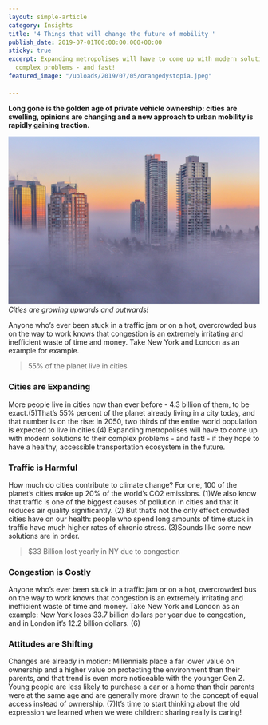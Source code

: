 ```yaml
---
layout: simple-article
category: Insights
title: '4 Things that will change the future of mobility '
publish_date: 2019-07-01T00:00:00.000+00:00
sticky: true
excerpt: Expanding metropolises will have to come up with modern solutions to their
  complex problems - and fast!
featured_image: "/uploads/2019/07/05/orangedystopia.jpeg"

---
```

**Long gone is the golden age of private vehicle ownership: cities are swelling, opinions are changing and a new approach to urban mobility is rapidly gaining traction.**

![Skyscrapers reach above the fog in a Canadian city](/uploads/2019/07/05/orangedystopia.jpeg "Cities are growing") _Cities are growing upwards and outwards!_

Anyone who’s ever been stuck in a traffic jam or on a hot, overcrowded bus on the way to work knows that congestion is an extremely irritating and inefficient waste of time and money. Take New York and London as an example for example.

> 55% of the planet live in cities

### Cities are Expanding

More people live in cities now than ever before - 4.3 billion of them, to be exact.(5)That’s 55% percent of the planet already living in a city today, and that number is on the rise: in 2050, two thirds of the entire world population is expected to live in cities.(4) Expanding metropolises will have to come up with modern solutions to their complex problems - and fast! - if they hope to have a healthy, accessible transportation ecosystem in the future.

### Traffic is Harmful

How much do cities contribute to climate change? For one, 100 of the planet’s cities make up 20% of the world’s CO2 emissions. (1)We also know that traffic is one of the biggest causes of pollution in cities and that it reduces air quality significantly. (2) But that’s not the only effect crowded cities have on our health: people who spend long amounts of time stuck in traffic have much higher rates of chronic stress. (3)Sounds like some new solutions are in order.

> $33 Billion lost yearly in NY due to congestion

### Congestion is Costly

Anyone who’s ever been stuck in a traffic jam or on a hot, overcrowded bus on the way to work knows that congestion is an extremely irritating and inefficient waste of time and money. Take New York and London as an example: New York loses 33.7 billion dollars per year due to congestion, and in London it’s 12.2 billion dollars. (6)

### Attitudes are Shifting

Changes are already in motion: Millennials place a far lower value on ownership and a higher value on protecting the environment than their parents, and that trend is even more noticeable with the younger Gen Z. Young people are less likely to purchase a car or a home than their parents were at the same age and are generally more drawn to the concept of equal access instead of ownership. (7)It’s time to start thinking about the old expression we learned when we were children: sharing really is caring!
